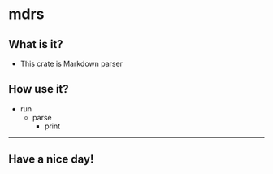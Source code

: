 # mdrs

## What is it?

- This crate is Markdown parser

## How use it?

- run
  - parse
    - print

---

## Have a nice day!
